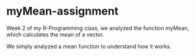 # myMean-assignment
Week 2 of my R-Programming class, we analyzed the function myMean, which calculates the mean of a vector.


We simply analyzed a mean function to understand how it works.
